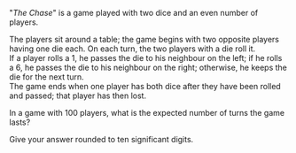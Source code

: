 <p>"<i>The Chase</i>" is a game played with two dice and an even number of players.</p>

<p>The players sit around a table; the game begins with two opposite players having one die each. On each turn, the two players with a die roll it.<br />
If a player rolls a 1, he passes the die to his neighbour on the left; if he rolls a 6, he passes the die to his neighbour on the right; otherwise, he keeps the die for the next turn.<br />
The game ends when one player has both dice after they have been rolled and passed; that player has then lost.</p>

<p>In a game with 100 players, what is the expected number of turns the game lasts?</p>
<p>Give your answer rounded to ten significant digits.</p>

